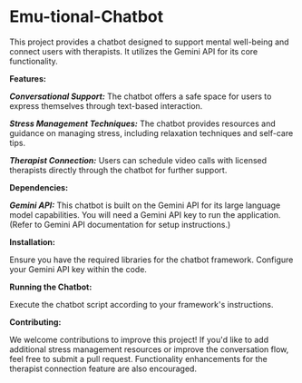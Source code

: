 # Emu-tional-Chatbot
This project provides a chatbot designed to support mental well-being and connect users with therapists. It utilizes the Gemini API for its core functionality.

**Features:**

_**Conversational Support:**_ The chatbot offers a safe space for users to express themselves through text-based interaction.

_**Stress Management Techniques:**_ The chatbot provides resources and guidance on managing stress, including relaxation techniques and self-care tips.

_**Therapist Connection:**_ Users can schedule video calls with licensed therapists directly through the chatbot for further support.

**Dependencies:**

_**Gemini API:**_ This chatbot is built on the Gemini API for its large language model capabilities. You will need a Gemini API key to run the application. (Refer to Gemini API documentation for setup instructions.)

**Installation:**

Ensure you have the required libraries for the chatbot framework.
Configure your Gemini API key within the code.

**Running the Chatbot:**

Execute the chatbot script according to your framework's instructions.

**Contributing:**

We welcome contributions to improve this project!
If you'd like to add additional stress management resources or improve the conversation flow, feel free to submit a pull request.
Functionality enhancements for the therapist connection feature are also encouraged.
